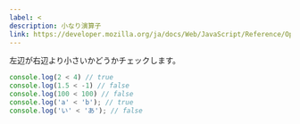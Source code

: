 ```yaml
---
label: <
description: 小なり演算子
link: https://developer.mozilla.org/ja/docs/Web/JavaScript/Reference/Operators/Less_than
---
```


左辺が右辺より小さいかどうかチェックします。

```typescript
console.log(2 < 4) // true
console.log(1.5 < -1) // false
console.log(100 < 100) // false
console.log('a' < 'b'); // true
console.log('い' < 'あ'); // false
```
